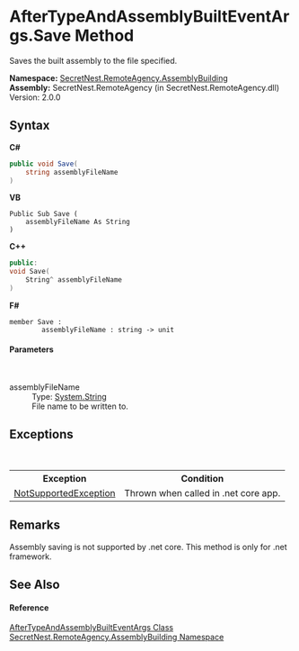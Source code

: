 # AfterTypeAndAssemblyBuiltEventArgs.Save Method 
 

Saves the built assembly to the file specified.

**Namespace:**&nbsp;<a href="N_SecretNest_RemoteAgency_AssemblyBuilding">SecretNest.RemoteAgency.AssemblyBuilding</a><br />**Assembly:**&nbsp;SecretNest.RemoteAgency (in SecretNest.RemoteAgency.dll) Version: 2.0.0

## Syntax

**C#**<br />
``` C#
public void Save(
	string assemblyFileName
)
```

**VB**<br />
``` VB
Public Sub Save ( 
	assemblyFileName As String
)
```

**C++**<br />
``` C++
public:
void Save(
	String^ assemblyFileName
)
```

**F#**<br />
``` F#
member Save : 
        assemblyFileName : string -> unit 

```


#### Parameters
&nbsp;<dl><dt>assemblyFileName</dt><dd>Type: <a href="https://docs.microsoft.com/dotnet/api/system.string" target="_blank">System.String</a><br />File name to be written to.</dd></dl>

## Exceptions
&nbsp;<table><tr><th>Exception</th><th>Condition</th></tr><tr><td><a href="https://docs.microsoft.com/dotnet/api/system.notsupportedexception" target="_blank">NotSupportedException</a></td><td>Thrown when called in .net core app.</td></tr></table>

## Remarks
Assembly saving is not supported by .net core. This method is only for .net framework.

## See Also


#### Reference
<a href="T_SecretNest_RemoteAgency_AssemblyBuilding_AfterTypeAndAssemblyBuiltEventArgs">AfterTypeAndAssemblyBuiltEventArgs Class</a><br /><a href="N_SecretNest_RemoteAgency_AssemblyBuilding">SecretNest.RemoteAgency.AssemblyBuilding Namespace</a><br />